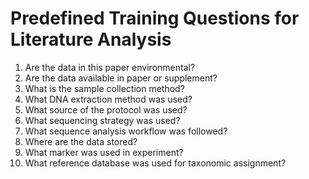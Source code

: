 # Predefined Training Questions for Literature Analysis

1. Are the data in this paper environmental?
2. Are the data available in paper or supplement?
3. What is the sample collection method?
4. What DNA extraction method was used?
5. What source of the protocol was used?
6. What sequencing strategy was used?
7. What sequence analysis workflow was followed?
8. Where are the data stored?
9. What marker was  used in experiment?
10. What reference database was used for taxonomic assignment?
